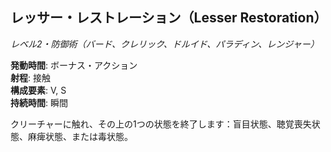 ## レッサー・レストレーション（Lesser Restoration）
*レベル2・防御術（バード、クレリック、ドルイド、パラディン、レンジャー）*

**発動時間**: ボーナス・アクション  
**射程**: 接触  
**構成要素**: V, S  
**持続時間**: 瞬間

クリーチャーに触れ、その上の1つの状態を終了します：盲目状態、聴覚喪失状態、麻痺状態、または毒状態。